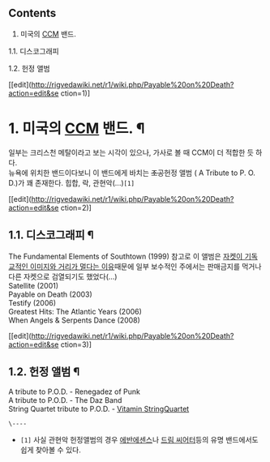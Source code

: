 ## Contents

    

1. 미국의 [CCM](CCM.md) 밴드. 
    

1.1. 디스코그래피

1.2. 헌정 앨범

[[edit](http://rigvedawiki.net/r1/wiki.php/Payable%20on%20Death?action=edit&se
ction=1)]

# 1. 미국의 [CCM](CCM.md) 밴드. ¶

일부는 크리스천 메탈이라고 보는 시각이 있으나, 가사로 볼 때 CCM이 더 적합한 듯 하다.  
뉴욕에 위치한 밴드이다보니 이 밴드에게 바치는 <del>조공</del>헌정 앨범 ( A Tribute to P. O. D.)가 꽤 존재한다.
힙합, 락, 관현악(...)`[1]`

[[edit](http://rigvedawiki.net/r1/wiki.php/Payable%20on%20Death?action=edit&se
ction=2)]

## 1.1. 디스코그래피 ¶

The Fundamental Elements of Southtown (1999) 참고로 이 앨범은 [자켓이 기독교적인 이미지와 거리가 멀다는
이유](http://991.com/NewGallery/POD-The-Fundamental-E-420394.jpg)때문에 일부 보수적인
주에서는 판매금지를 먹거나 다른 자켓으로 검열되기도 했었다(...)  
Satellite (2001)  
Payable on Death (2003)  
Testify (2006)  
Greatest Hits: The Atlantic Years (2006)  
When Angels & Serpents Dance (2008)

[[edit](http://rigvedawiki.net/r1/wiki.php/Payable%20on%20Death?action=edit&se
ction=3)]

## 1.2. 헌정 앨범 ¶

A tribute to P.O.D. - Renegadez of Punk  
A tribute to P.O.D. - The Daz Band  
String Quartet tribute to P.O.D. - [Vitamin StringQuartet](Vitamin%20String%20Quartet.md)

`\----`

  * `[1]` 사실 관현악 헌정앨범의 경우 [에반에센스](%EC%97%90%EB%B0%98%EC%97%90%EC%84%BC%EC%8A%A4.md)나 [드림 씨어터](%EB%93%9C%EB%A6%BC%20%EC%94%A8%EC%96%B4%ED%84%B0.md)등의 유명 밴드에서도 쉽게 찾아볼 수 있다.

